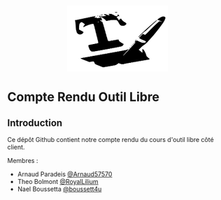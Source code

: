 <p align="center">
  <img width="230" height="150" src="https://github.com/boussett4u/Compte_Rendu_Outil_Libre/blob/main/image/logo_latex.svg">
</p>

# Compte Rendu Outil Libre

## Introduction

Ce dépôt Github contient notre compte rendu du cours d'outil libre côté client.

Membres :

* Arnaud Paradeis [@Arnaud57570](https://github.com/Arnaud57570)
* Theo Bolmont [@RoyalLilium](https://github.com/RoyalLilium)
* Nael Boussetta [@boussett4u](https://github.com/boussett4u)
